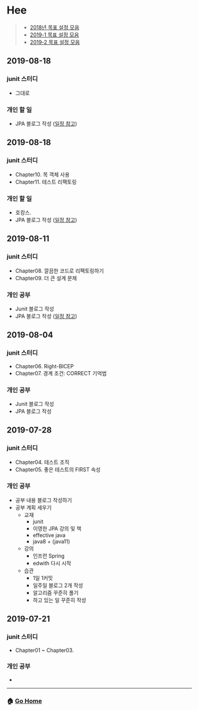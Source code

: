 # Hee

> - [2018년 목표 설정 모음](/hee/2018-goals.md)
> - [2019-1 목표 설정 모음](/hee/2019-1-goals.md)
> - [2019-2 목표 설정 모음](/hee/2019-2-goals.md)

## 2019-08-18
### junit 스터디
- 그대로
### 개인 할 일
- JPA 블로그 작성 ([일정 참고](https://github.com/team-zunior/orm-jpa-basic))

## 2019-08-18
### junit 스터디
- Chapter10. 목 객체 사용
- Chapter11. 테스트 리팩토링
### 개인 할 일
- 호캉스.
- JPA 블로그 작성 ([일정 참고](https://github.com/team-zunior/orm-jpa-basic))

## 2019-08-11
### junit 스터디
- Chapter08. 깔끔한 코드로 리팩토링하기
- Chapter09. 더 큰 설계 문제
### 개인 공부
- Junit 블로그 작성
- JPA 블로그 작성 ([일정 참고](https://github.com/team-zunior/orm-jpa-basic))

## 2019-08-04
### junit 스터디
- Chapter06. Right-BICEP
- Chapter07. 경계 조건: CORRECT 기억법
### 개인 공부
- Junit 블로그 작성
- JPA 블로그 작성 

## 2019-07-28
### junit 스터디
- Chapter04. 테스트 조직
- Chapter05. 좋은 테스트의 FIRST 속성 
### 개인 공부
- 공부 내용 블로그 작성하기
- 공부 계획 세우기
  - 교재 
    - junit 
    - 이영한 JPA 강의 및 책 
    - effective java
    - java8 + (java11)
  - 강의  
    - 인프런 Spring
    - edwith 다시 시작 
  - 습관
    - 1일 1커밋 
    - 일주일 블로그 2개 작성 
    - 알고리즘 꾸준히 풀기
    - 하고 있는 일 꾸준히 작성 

## 2019-07-21
### junit 스터디
- Chapter01 ~ Chapter03.
### 개인 공부 
- 

---

### :house: [Go Home](https://github.com/WeareSoft/WWL)
